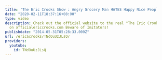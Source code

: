 ```yaml
---
title: 'The Eric Crooks Show : Angry Grocery Man HATES Happy Nice People'
date: "2020-02-11T18:37:16+08:00"
type: video
description: Check out the official website to the real "The Eric Crooks Show" only
  on officialericcrooks.com Beware of Imitators!
publishdate: "2014-05-31T05:28:33.000Z"
url: /ericacrooks/TNdOuUzJLsQ/
providers:
  youtube:
    id: TNdOuUzJLsQ
---
```

